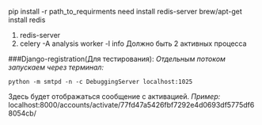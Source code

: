 pip install -r path_to_requirments
need install redis-server
brew/apt-get install redis






1) redis-server 
2) celery -A analysis worker -l info
Должно быть 2 активных процесса 

###Django-registration(Для тестирования):
*Отдельным потоком запускаем через терминал:*
```
python -m smtpd -n -c DebuggingServer localhost:1025
```
Здесь будет отображаться сообщение с активацией.
*Пример:*
localhost:8000/accounts/activate/77fd47a5426fbf7292e4d0693df5775df68054cb/

